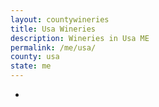 ```yaml
---
layout: countywineries
title: Usa Wineries
description: Wineries in Usa ME
permalink: /me/usa/
county: usa
state: me
---
```

-
